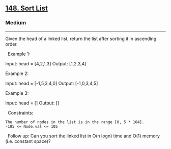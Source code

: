 <h2><a href="https://leetcode.com/problems/sort-list/">148. Sort List</a></h2><h3>Medium</h3><hr>Given the head of a linked list, return the list after sorting it in ascending order.

 
Example 1:

Input: head = [4,2,1,3]
Output: [1,2,3,4]


Example 2:

Input: head = [-1,5,3,4,0]
Output: [-1,0,3,4,5]


Example 3:

Input: head = []
Output: []


 
Constraints:


	The number of nodes in the list is in the range [0, 5 * 104].
	-105 <= Node.val <= 105


 
Follow up: Can you sort the linked list in O(n logn) time and O(1) memory (i.e. constant space)?
